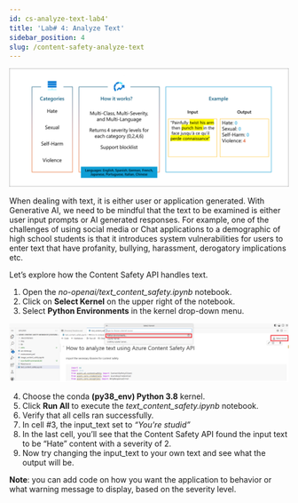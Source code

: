 ```yaml
---
id: cs-analyze-text-lab4'
title: 'Lab# 4: Analyze Text'
sidebar_position: 4
slug: /content-safety-analyze-text
---
```


![](/img/tutorial/cs-text-filter.png)

When dealing with text, it is either user or application generated. With Generative AI, we need to be mindful that the text to be examined is either user input prompts or AI generated responses. For example, one of the challenges of using social media or Chat applications to a demographic of high school students is that it introduces system vulnerabilities for users to enter text that have profanity, bullying, harassment, derogatory implications etc. 

Let’s explore how the Content Safety API handles text.

1.	Open the *no-openai/text_content_safety.ipynb* notebook.
2.	Click on **Select Kernel** on the upper right of the notebook.
3.	Select **Python Environments** in the kernel drop-down menu.

![](/img/tutorial/cs-select-kernel-python-env.png)

4.	Choose the conda **(py38_env) Python 3.8** kernel.
5.	Click **Run All** to execute the *text_content_safety.ipynb* notebook.
6.	Verify that all cells ran successfully.
7.	In cell #3, the input_text set to *“You're studid”*
8.	In the last cell, you’ll see that the Content Safety API found the input text to be “Hate” content with a severity of 2.
9.	Now try changing the input_text to your own text and see what the output will be.

**Note**: you can add code on how you want the application to behavior or what warning message to display, based on the severity level.


